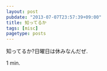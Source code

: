 ```yaml
---
layout: post
pubdate: "2013-07-07T23:57:39+09:00"
title: 知ってるか
tags: [misc]
pagetype: posts
---
```

知ってるか?日曜日は休みなんだぜ.

1 min.
